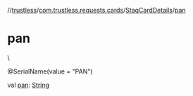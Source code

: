 //[trustless](../../../index.md)/[com.trustless.requests.cards](../index.md)/[StaqCardDetails](index.md)/[pan](pan.md)

# pan

\

@SerialName(value = &quot;PAN&quot;)

val [pan](pan.md): [String](https://kotlinlang.org/api/latest/jvm/stdlib/kotlin/-string/index.html)

